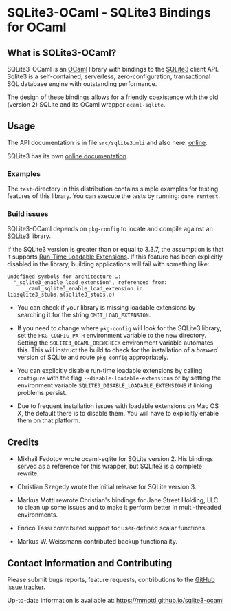 # SQLite3-OCaml - SQLite3 Bindings for OCaml

## What is SQLite3-OCaml?

SQLite3-OCaml is an [OCaml](http://www.ocaml.org) library with bindings to the
[SQLite3](http://www.sqlite.org) client API. Sqlite3 is a self-contained,
serverless, zero-configuration, transactional SQL database engine with
outstanding performance.

The design of these bindings allows for a friendly coexistence with the old
(version 2) SQLite and its OCaml wrapper `ocaml-sqlite`.

## Usage

The API documentation is in file `src/sqlite3.mli` and also here:
[online](http://mmottl.github.io/sqlite3-ocaml/api/sqlite3).

SQLite3 has its own [online documentation](http://www.sqlite.org/docs.html).

### Examples

The `test`-directory in this distribution contains simple examples for
testing features of this library. You can execute the tests by running:
`dune runtest`.

### Build issues

SQLite3-OCaml depends on `pkg-config` to locate and compile against an
[SQLite3](http://www.sqlite.org) library.

If the SQLite3 version is greater than or equal to 3.3.7, the assumption is that
it supports [Run-Time Loadable Extensions](http://www.sqlite.org/loadext.html).
If this feature has been explicitly disabled in the library, building
applications will fail with something like:

```text
Undefined symbols for architecture …:
  "_sqlite3_enable_load_extension", referenced from:
      _caml_sqlite3_enable_load_extension in libsqlite3_stubs.a(sqlite3_stubs.o)
```

- You can check if your library is missing loadable extensions by searching
  it for the string `OMIT_LOAD_EXTENSION`.

- If you need to change where `pkg-config` will look for the SQLite3
  library, set the `PKG_CONFIG_PATH` environment variable to the new
  directory. Setting the `SQLITE3_OCAML_BREWCHECK` environment variable
  automates this. This will instruct the build to check for the installation
  of a _brewed_ version of SQLite and route `pkg-config` appropriately.

- You can explicitly disable run-time loadable extensions by calling
  `configure` with the flag `--disable-loadable-extensions` or by setting
  the environment variable `SQLITE3_DISABLE_LOADABLE_EXTENSIONS` if linking
  problems persist.

- Due to frequent installation issues with loadable extensions on Mac OS X,
  the default there is to disable them. You will have to explicitly enable
  them on that platform.

## Credits

- Mikhail Fedotov wrote ocaml-sqlite for SQLite version 2. His bindings
  served as a reference for this wrapper, but SQLite3 is a complete rewrite.

- Christian Szegedy wrote the initial release for SQLite version 3.

- Markus Mottl rewrote Christian's bindings for Jane Street Holding, LLC to
  clean up some issues and to make it perform better in multi-threaded
  environments.

- Enrico Tassi contributed support for user-defined scalar functions.

- Markus W. Weissmann contributed backup functionality.

## Contact Information and Contributing

Please submit bugs reports, feature requests, contributions to the
[GitHub issue tracker](https://github.com/mmottl/sqlite3-ocaml/issues).

Up-to-date information is available at: <https://mmottl.github.io/sqlite3-ocaml>
